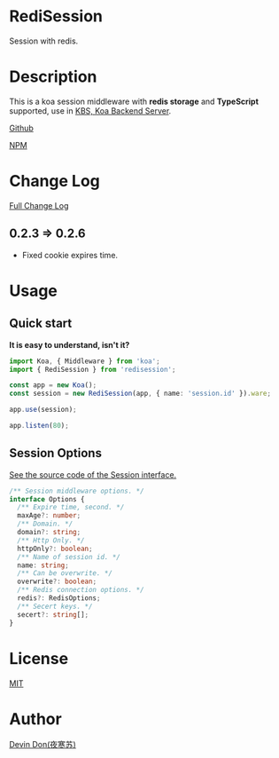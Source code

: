 # RediSession

Session with redis.

# Description

This is a koa session middleware with **redis storage** and **TypeScript** supported, use in [KBS, Koa Backend Server](https://www.npmjs.com/package/koa-backend-server).

[Github](https://github.com/DevinDon/redisession)

[NPM](https://www.npmjs.com/package/redisession)

# Change Log

[Full Change Log](https://github.com/DevinDon/redisession/blob/master/dist/CHANGELOG.md)

## 0.2.3 => 0.2.6

- Fixed cookie expires time.

# Usage

## Quick start

**It is easy to understand, isn't it?**

```typescript
import Koa, { Middleware } from 'koa';
import { RediSession } from 'redisession';

const app = new Koa();
const session = new RediSession(app, { name: 'session.id' }).ware;

app.use(session);

app.listen(80);
```

## Session Options

[See the source code of the Session interface.](https://github.com/DevinDon/redisession/blob/master/src/type/index.ts)

```typescript
/** Session middleware options. */
interface Options {
  /** Expire time, second. */
  maxAge?: number;
  /** Domain. */
  domain?: string;
  /** Http Only. */
  httpOnly?: boolean;
  /** Name of session id. */
  name: string;
  /** Can be overwrite. */
  overwrite?: boolean;
  /** Redis connection options. */
  redis?: RedisOptions;
  /** Secert keys. */
  secert?: string[];
}
```

# License

[MIT](./LICENSE)

# Author

[Devin Don(夜寒苏)](mailto:DevinDon@Foxmail.com)
